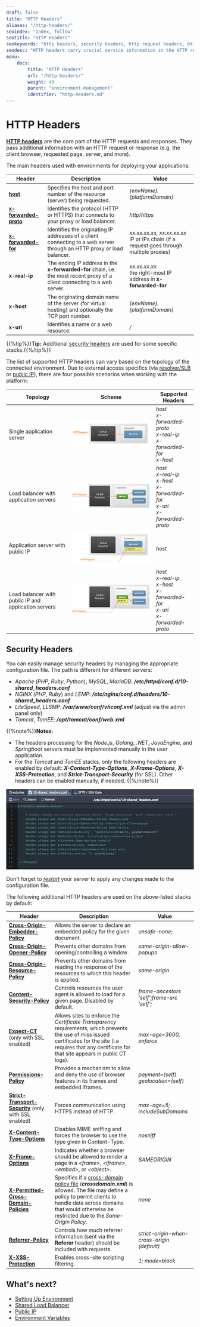 ```yaml
---
draft: false
title: "HTTP Headers"
aliases: "/http-headers/"
seoindex: "index, follow"
seotitle: "HTTP Headers"
seokeywords: "http headers, security headers, http request headers, http response headers, paas http headers"
seodesc: "HTTP headers carry crucial service information in the HTTP requests and responses. Check out the list of HTTP headers used when working with the platform."
menu: 
    docs:
        title: "HTTP Headers"
        url: "/http-headers/"
        weight: 40
        parent: "environment-management"
        identifier: "http-headers.md"
---
```


# HTTP Headers

**[HTTP headers](https://developer.mozilla.org/en-US/docs/Web/HTTP/Headers)** are the core part of the HTTP requests and responses. They pass additional information with an HTTP request or response (e.g. the client browser, requested page, server, and more).

The main headers used with environments for deploying your applications:

Header|Description|Value
---|---|---
**[host](https://developer.mozilla.org/en-US/docs/Web/HTTP/Headers/Host)**|Specifies the host and port number of the resource (server) being requested.|*{envName}.{platformDomain}*
**[x-forwarded-proto](https://developer.mozilla.org/en-US/docs/Web/HTTP/Headers/X-Forwarded-Proto)**|Identifies the protocol (HTTP or HTTPS)  that connects to your proxy or load balancer.|*http/https*
**[x-forwarded-for](https://developer.mozilla.org/en-US/docs/Web/HTTP/Headers/X-Forwarded-For)**|Identifies the originating IP addresses of a client connecting to a web server through an HTTP proxy or load balancer.|*xx.xx.xx.xx, xx.xx.xx.xx*<br>IP or IPs chain (if a request goes through multiple proxies)
**x-real-ip**|The ending IP address in the **x-forwarded-for** chain, i.e. the most recent proxy of a client connecting to a web server.|*xx.xx.xx.xx*<br>the right-most IP address in **x-forwarded-for**
**x-host**|The originating domain name of the server (for virtual hosting) and optionally the TCP port number.|*{envName}.{platformDomain}*
**x-uri**|Identifies a name or a web resource.|*/*

{{%tip%}}**Tip:** Additional [security headers](#security-headers) are used for some specific stacks.{{%/tip%}}

The list of supported HTTP headers can vary based on the topology of the connected environment. Due to external access specifics (via [resolver/SLB](/shared-load-balancer/) or [public IP](/public-ip/)), there are four possible scenarios when working with the platform:

Topology|Scheme|Supported Headers
---|---|---
Single application server|![SLB to app server](01-slb-to-app-server.png)|*host<br>x-forwarded-proto<br>x-real-ip<br>x-forwarded-for<br>x-host*
Load balancer with application servers|![SLB to load balancer](02-slb-to-load-balancer.png)|*host<br>x-real-ip<br>x-host<br>x-forwarded-for<br>x-uri<br>x-forwarded-proto*
Application server with public IP|![public IP to app server](03-public-ip-to-app-server.png)|*host*
Load balancer with public IP and application servers|![public IP to load balancer](04-public-ip-to-load-balancer.png)|*host<br>x-real-ip<br>x-host<br>x-forwarded-for<br>x-uri<br>x-forwarded-proto*


## Security Headers

You can easily manage security headers by managing the appropriate configuration file. The path is different for different servers:

- *Apache* (*PHP*, *Ruby*, *Python*), *MySQL*, *MariaDB*:  ***/etc/httpd/conf.d/10-shared_headers.conf***
- *NGINX* (*PHP*, *Ruby*) and *LEMP*:  ***/etc/nginx/conf.d/headers/10-shared_headers.conf***
- *LiteSpeed*, *LLSMP*: ***/var/www/conf/vhconf.xml*** (adjust via the admin panel only)
- *Tomcat*, *TomEE*: ***/opt/tomcat/conf/web.xml***

{{%note%}}**Notes:** 

- The headers processing for the *Node.js*, *Golang*, *.NET*, *JavaEngine*, and *Springboot* servers must be implemented manually in the user application.
- For the *Tomcat* and *TomEE* stacks, only the following headers are enabled by default: ***X-Content-Type-Options***, ***X-Frame-Options***, ***X-XSS-Protection***, and ***Strict-Transport-Security*** (for SSL). Other headers can be enabled manually, if needed.
{{%/note%}}

![security headers configuration file](05-security-headers-configuration-file.png)

Don't forget to <u>*restart*</u> your server to apply any changes made to the configuration file.

The following additional HTTP headers are used on the above-listed stacks by default:

Header|Description|Value
---|---|---
**[Cross-Origin-Embedder-Policy](https://developer.mozilla.org/en-US/docs/Web/HTTP/Headers/Cross-Origin-Embedder-Policy)**|Allows the server to declare an embedded policy for the given document.|*unsafe-none;*
**[Cross-Origin-Opener-Policy](https://developer.mozilla.org/en-US/docs/Web/HTTP/Headers/Cross-Origin-Opener-Policy)**|Prevents other domains from opening/controlling a window.|*same-origin-allow-popups*
**[Cross-Origin-Resource-Policy](https://developer.mozilla.org/en-US/docs/Web/HTTP/Headers/Cross-Origin-Resource-Policy)**|Prevents other domains from reading the response of the resources to which this header is applied.|*same-origin*
**[Content-Security-Policy](https://developer.mozilla.org/en-US/docs/Web/HTTP/Headers/Content-Security-Policy)**|Controls resources the user agent is allowed to load for a given page. Disabled by default.|*frame-ancestors 'self';frame-src 'self';*
**[Expect-CT](https://developer.mozilla.org/en-US/docs/Web/HTTP/Headers/Expect-CT)** (only with SSL enabled)|Allows sites to enforce the *Certificate Transparency* requirements, which prevents the use of miss issued certificates for the site (i.e requires that any certificate for that site appears in public CT logs).|*max-age=3600, enforce*
**[Permissions-Policy](https://developer.mozilla.org/en-US/docs/Web/HTTP/Headers/Feature-Policy)**|Provides a mechanism to allow and deny the use of browser features in its frames and embedded iframes.|*payment=(self)<br>geolocation=(self)*
**[Strict-Transport-Security](https://developer.mozilla.org/en-US/docs/Web/HTTP/Headers/Strict-Transport-Security)** (only with SSL enabled)|Forces communication using HTTPS instead of HTTP.|*max-age=5; includeSubDomains*
**[X-Content-Type-Options](https://developer.mozilla.org/en-US/docs/Web/HTTP/Headers/X-Content-Type-Options)**|Disables MIME sniffing and forces the browser to use the type given in Content-Type.|*nosniff*
**[X-Frame-Options](https://developer.mozilla.org/en-US/docs/Web/HTTP/Headers/X-Frame-Options)**|Indicates whether a browser should be allowed to render a page in a *\<frame\>*, *\<iframe\>*, *\<embed\>*, or *\<object\>*.|*SAMEORIGIN*
**[X-Permitted-Cross-Domain-Policies](https://developer.mozilla.org/en-US/docs/Web/HTTP/Headers#security)**|Specifies if a [cross-domain policy file](https://www.adobe.com/devnet-docs/acrobatetk/tools/AppSec/CrossDomain_PolicyFile_Specification.pdf) (***crossdomain.xml***) is allowed. The file may define a policy to permit clients to handle data across domains that would otherwise be restricted due to the *Same-Origin Policy*.|*none*
**[Referrer-Policy](https://developer.mozilla.org/en-US/docs/Web/HTTP/Headers/Referrer-Policy)**|Controls how much referrer information (sent via the **Referer** header) should be included with requests.|*strict-origin-when-cross-origin (default)*
**[X-XSS-Protection](https://developer.mozilla.org/en-US/docs/Web/HTTP/Headers#security)**|Enables cross-site scripting filtering.|*1; mode=block*


## What's next?

* [Setting Up Environment](/setting-up-environment/)
* [Shared Load Balancer](/shared-load-balancer/)
* [Public IP](/public-ip/)
* [Environment Variables](/environment-variables/)